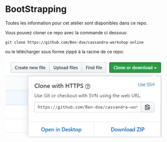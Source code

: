 # BootStrapping


Toutes les information pour cet atelier sont disponibles dans ce repo.

Vous pouvez cloner ce repo avec la commande ci dessous:

```
git clone https://github.com/Ben-dse/cassandra-workshop-online
```

ou le télécharger sous forme zippé à la racine de ce repo:

<img src="https://raw.githubusercontent.com/Ben-dse/cassandra-workshop-online/master/images/img2.JPG" />
